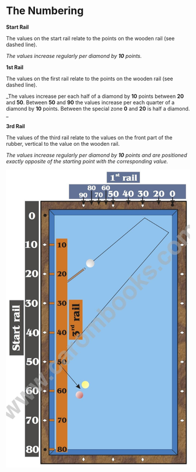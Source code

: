 # The Numbering

**Start Rail**

The values on the start rail relate to the points on the wooden rail (see dashed line).

_The values increase regularly per diamond by **10** points._

**1st Rail**

The values on the first rail relate to the points on the wooden rail (see dashed line).

_The values increase per each half of a diamond by **10** points between **20** and **50**. Between **50** and **90** the values increase per each quarter of a diamond by **10** points. Between the special zone **0** and **20** is half a diamond.
_

**3rd Rail**

The values of the third rail relate to the values on the front part of the rubber, vertical to the value on the wooden rail.

_The values increase regularly per diamond by **10** points and are positioned exactly opposite of the starting point with the corresponding value._

![](../../files/P02.jpg)


